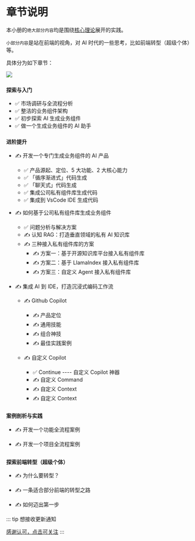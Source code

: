 # 章节说明

本小册的`绝大部分内容`均是围绕[核心理论](/guide/preface/core-theory)展开的实践。

`小部分内容`是站在前端的视角，对 AI 时代的一些思考，比如前端转型（超级个体）等。

具体分为如下章节：

![](https://lvjishupai.oss-cn-beijing.aliyuncs.com/20240718102325.png)

### `探索与入门`

- ✅ 市场调研与全流程分析
- ✅ 整洁的业务组件架构
- ✅ 初步探索 AI 生成业务组件
- ✅ 做一个生成业务组件的 AI 助手

### `进阶提升`

- ✍️ 开发一个专门生成业务组件的 AI 产品

  - ✅ 产品源起、定位、5 大功能、2 大核心能力
  - ✅ 「循序渐进式」代码生成
  - ✅ 「聊天式」代码生成
  - ✅ 集成公司私有组件库生成代码
  - ✅ 集成到 VsCode IDE 生成代码

- ✍️ 如何基于公司私有组件库生成业务组件

  - ✅ 问题分析与解决方案
  - ✍️ 认知 RAG：打造垂直领域的私有 AI 知识库
  - ✍️ 三种接入私有组件库的方案
    - ✍️ 方案一：基于开源知识库平台接入私有组件库
    - ✍️ 方案二：基于 LlamaIndex 接入私有组件库
    - ✍️ 方案三：自定义 Agent 接入私有组件库

- ✍️ 集成 AI 到 IDE，打造沉浸式编码工作流

  - ✍️ Github Copilot

    - ✍️ 产品定位
    - ✍️ 通用技能
    - ✍️ 组合神技
    - ✍️ 最佳实践案例

  - ✍️ 自定义 Copilot
    - ✅ Continue ---- 自定义 Copilot 神器
    - ✍️ 自定义 Command
    - ✍️ 自定义 Context
    - ✍️ 自定义 Context

### `案例剖析与实践`

- ✍️ 开发一个功能全流程案例

- ✍️ 开发一个项目全流程案例

### `探索前端转型（超级个体）`

- ✍️ 为什么要转型？

- ✍️ 一条适合部分前端的转型之路

- ✍️ 如何迈出第一步

::: tip 想接收更新通知

[感谢认可，点击可关注](/me)
:::
